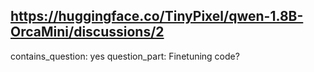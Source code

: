 ## https://huggingface.co/TinyPixel/qwen-1.8B-OrcaMini/discussions/2

contains_question: yes
question_part: Finetuning code?